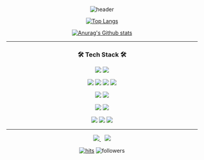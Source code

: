 <div align="center">  

![header](https://capsule-render.vercel.app/api?type=waving&color=gradient&height=300&section=header&text=Jaeook%20Jeong&fontSize=80)
</div>


<div align=center>

[![Top Langs](https://github-readme-stats.vercel.app/api/top-langs/?username=Jaeookk&layout=compact)](https://github.com/metleeha)

[![Anurag's Github stats](https://github-readme-stats.vercel.app/api?username=Jaeookk&show_icons=true&count_private=true)](https:github.com/Jaeookk/github-readme-stats)  

</div>

---

<h3 align="center">  🛠 Tech Stack 🛠 </h3>
<p align="center">
<img src="https://img.shields.io/badge/Deep%20Learnig-4374D9?style=plastic&logoColor=white"/>
<img src="https://img.shields.io/badge/Machine%20Learning-1DDB16?style=plastic&logoColor=white"/>
</p>
<p align="center">
<img src="https://img.shields.io/badge/Python-3776AB?style=flat-square&logo=Python&logoColor=white"/>
<img src="https://img.shields.io/badge/Numpy-013243?style=flat-square&logo=Numpy&logoColor=white"/>
<img src="https://img.shields.io/badge/pandas-150458?style=flat-square&logo=pandas&logoColor=white"/>
<img src="https://img.shields.io/badge/Jupyter-F37626?style=flat-square&logo=Jupyter&logoColor=white"/>
</p>
<p align="center">
<img src="https://img.shields.io/badge/PyTorch-E74A2B?style=flat-square&logo=PyTorch&logoColor=white"/>
<img src="https://img.shields.io/badge/Tensorflow-FF6F00?style=flat-square&logo=Tensorflow&logoColor=white"/>

</p>
<p align="center">
<img src="https://img.shields.io/badge/FastAPI-05988A?style=flat-square&logo=FastAPI&logoColor=white"/>
<img src="https://img.shields.io/badge/Streamlit-FF4B4B?style=flat-square&logo=Streamlit&logoColor=white"/>
</p>
<p align="center">
<img src="https://img.shields.io/badge/Docker-2391E6?style=flat-square&logo=Docker&logoColor=white"/>
<img src="https://img.shields.io/badge/Google%20Cloud-1A73E8?style=flat-square&logo=GoogleCloud&logoColor=white"/>
<img src="https://img.shields.io/badge/Wandb-FFB925?style=flat-square&logo=WeightsandBiases&logoColor=white"/>
</p>
  
  ---
<div align=center>
<a href="https://velog.io/@wodnr0710">
<img src="http://img.shields.io/badge/-Tech%20Blog-655ced?style=flat&logo=github&link=https://velog.io/@wodnr0710" style="height : auto; margin-left : 10px; margin right : 10px;"/>
</a> 
</a> <a href="mailto:wodnr0710@gmail.com">
<img src="https://img.shields.io/badge/Gmail-d14836?style=flat-square&logo=Gmail&logoColor=white&link=mailto:wodnr0710@gmail.com" style="height : auto; margin-left : 10px; margin-right : 10px;"/>
</a>  

[![hits](https://hits.seeyoufarm.com/api/count/incr/badge.svg?url=https%3A%2F%2Fgithub.com%2FJaeookk&count_bg=%237A7A7A&title_bg=%23FFADCC&icon=reverbnation.svg&icon_color=%23FF0000&title=hits&edge_flat=false)](https://hits.seeyoufarm.com)
![followers](https://img.shields.io/github/followers/Jaeookk?style=social)

</div>

<!--
**Jaeookk/Jaeookk** is a ✨ _special_ ✨ repository because its `README.md` (this file) appears on your GitHub profile.

Here are some ideas to get you started:

- 🔭 I’m currently working on ...
- 🌱 I’m currently learning ...
- 👯 I’m looking to collaborate on ...
- 🤔 I’m looking for help with ...
- 💬 Ask me about ...
- 📫 How to reach me: ...
- 😄 Pronouns: ...
- ⚡ Fun fact: ...
-->
